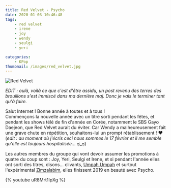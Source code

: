 ```yaml
---
title: Red Velvet - Psycho
date: 2020-01-03 10:46:48
tags:
    - red velvet
    - irene
    - joy
    - wendy
    - seulgi
    - yeri

categories:
    - KPop
thumbnail: /images/red_velvet.jpg
---
```


![Red Velvet](/images/red_velvet.jpg)

*EDIT : oulà, voilà ce que c'est d'être assidu, un post revenu des terres des brouillons s'est immiscé dans ma dernière maj. Donc je vais le terminer tant qu'à faire.*

Salut Internet ! Bonne année à toutes et à tous !  
Commençons la nouvelle année avec un titre sorti pendant les fêtes, et pendant les shows télé de fin d'année en Corée, notamment le SBS Gayo Daejeon, que Red Velvet aurait du éviter. Car Wendy a malheureusement fait une grave chute en répétition, souhaitons-lui un prompt rétablissement ! ❤  
(*edit : au moment où j'écris ceci nous sommes le 17 février et il me semble qu'elle est toujours hospitalisée...* ಥ_ಥ)

Les autres membres du groupe qui vont devoir assumer les promotions à quatre du coup sont : Joy, Yeri, Seulgi et Irene, et si pendant l'année elles ont sorti des titres, disons... clivants, [Umpah Umpah](https://www.youtube.com/watch?v=vHS9E6JFja8) et surtout l'expérimental [Zimzalabim](https://www.youtube.com/watch?v=YBnGBb1wg98), elles finissent 2019 en beauté avec Psycho.

{% youtube uR8Mrt1IpXg %}
